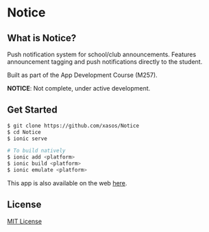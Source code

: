 Notice
======

## What is Notice?

Push notification system for school/club announcements. Features announcement tagging and push notifications directly to the student.

Built as part of the App Development Course (M257).

**NOTICE**: Not complete, under active development.

## Get Started
```sh
$ git clone https://github.com/xasos/Notice
$ cd Notice
$ ionic serve

# To build natively
$ ionic add <platform>
$ ionic build <platform>
$ ionic emulate <platform>
```

This app is also available on the web [here](https://notice.herokuapp.com/).

## License
[MIT License](LICENSE)
